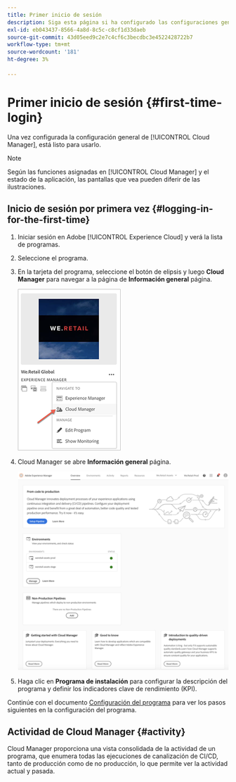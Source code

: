 ```yaml
---
title: Primer inicio de sesión
description: Siga esta página si ha configurado las configuraciones generales y está listo para usar Cloud Manager por primera vez.
exl-id: eb043437-8566-4a8d-8c5c-c8cf1d33daeb
source-git-commit: 43d05eed9c2e7c4cf6c3becdbc3e4522428722b7
workflow-type: tm+mt
source-wordcount: '181'
ht-degree: 3%

---
```



# Primer inicio de sesión {#first-time-login}

Una vez configurada la configuración general de [!UICONTROL Cloud Manager], está listo para usarlo.

>[!NOTE]
>
>Según las funciones asignadas en [!UICONTROL Cloud Manager] y el estado de la aplicación, las pantallas que vea pueden diferir de las ilustraciones.

## Inicio de sesión por primera vez {#logging-in-for-the-first-time}

1. Iniciar sesión en Adobe [!UICONTROL Experience Cloud] y verá la lista de programas.

1. Seleccione el programa.

1. En la tarjeta del programa, seleccione el botón de elipsis y luego **Cloud Manager** para navegar a la página de **Información general** página.

   ![Opción Cloud Manager](/help/assets/navigate-cm1.png)

1. Cloud Manager se abre **Información general** página.

   ![Página de información general de Cloud Manager](/help/assets/FirstLogin1.png)

1. Haga clic en **Programa de instalación** para configurar la descripción del programa y definir los indicadores clave de rendimiento (KPI).

Continúe con el documento [Configuración del programa](/help/getting-started/program-setup.md) para ver los pasos siguientes en la configuración del programa.

## Actividad de Cloud Manager {#activity}

Cloud Manager proporciona una vista consolidada de la actividad de un programa, que enumera todas las ejecuciones de canalización de CI/CD, tanto de producción como de no producción, lo que permite ver la actividad actual y pasada.
